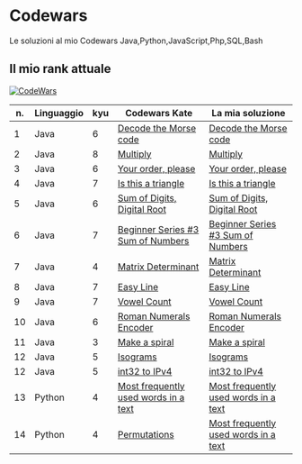 # Codewars
Le soluzioni al mio Codewars
Java,Python,JavaScript,Php,SQL,Bash

## Il mio rank attuale
[![CodeWars](https://www.codewars.com/users/Ficcadenti/badges/large)](https://www.codewars.com/users/Ficcadenti) 

| n. | Linguaggio | kyu | Codewars Kate | La mia soluzione |
| --- | --- | --- | --- | --- |
| 1 | Java | 6 | [Decode the Morse code](https://www.codewars.com/kata/54b724efac3d5402db00065e) | [Decode the Morse code](https://github.com/Ficcadenti/Codewars/blob/master/Java/Decode%20the%20Morse%20code/src/it/raffo/codewars/MorseCodeDecoder.java) |
| 2 | Java | 8 | [Multiply](https://www.codewars.com/kata/50654ddff44f800200000004) | [Multiply](https://github.com/Ficcadenti/Codewars/blob/master/Java/Multiply/src/it/raffo/codewars/Multiply.java) |
| 3 | Java | 6 | [Your order, please](https://www.codewars.com/kata/55c45be3b2079eccff00010f) | [Your order, please](https://github.com/Ficcadenti/Codewars/blob/master/Java/Your%20order%2C%20please/src/it/raffo/codewars/YourOrderPlease.java) |
| 4 | Java | 7 | [Is this a triangle](https://www.codewars.com/kata/56606694ec01347ce800001b) | [Is this a triangle](https://github.com/Ficcadenti/Codewars/blob/master/Java/Is%20this%20a%20triangle/src/it/raffo/codewars/TriangleTester.java) |
| 5 | Java | 6 | [Sum of Digits, Digital Root](https://www.codewars.com/kata/541c8630095125aba6000c00) | [Sum of Digits, Digital Root](https://github.com/Ficcadenti/Codewars/blob/master/Java/Sum%20of%20Digits%2C%20Digital%20Root/src/it/raffo/codewars/DRoot.java) |
| 6 | Java | 7 | [Beginner Series #3 Sum of Numbers](https://www.codewars.com/kata/55f2b110f61eb01779000053) | [Beginner Series #3 Sum of Numbers](https://github.com/Ficcadenti/Codewars/blob/master/Java/Beginner%20Series%20%233%20Sum%20of%20Numbers/src/it/raffo/codewars/Sum.java) |
| 7 | Java | 4 | [Matrix Determinant](https://www.codewars.com/kata/52a382ee44408cea2500074c) | [Matrix Determinant](https://github.com/Ficcadenti/Codewars/blob/master/Java/Matrix%20Determinant/src/it/raffo/codewars/Matrix.java) |
| 8 | Java | 7 | [Easy Line](https://www.codewars.com/kata/56e7d40129035aed6c000632) | [Easy Line](https://github.com/Ficcadenti/Codewars/blob/master/Java/Easy%20Line/src/it/raffo/codewars/Easyline.java) |
| 9 | Java | 7 | [Vowel Count](https://www.codewars.com/kata/54ff3102c1bad923760001f3) | [Vowel Count](https://github.com/Ficcadenti/Codewars/blob/master/Java/Vowel%20Count/src/it/raffo/codewars/Vowels.java) |
| 10 | Java | 6 | [Roman Numerals Encoder](https://www.codewars.com/kata/51b62bf6a9c58071c600001b) | [Roman Numerals Encoder](https://github.com/Ficcadenti/Codewars/blob/master/Java/Roman%20Numerals%20Encoder/src/it/raffo/codewars/RomanNumeralsEncoder.java) |
| 11 | Java | 3 | [Make a spiral](https://www.codewars.com/kata/534e01fbbb17187c7e0000c6) | [Make a spiral](https://github.com/Ficcadenti/Codewars/blob/master/Java/Make%20a%20spiral/src/it/raffo/codewars/Spiralizor.java) |
| 12 | Java | 5 | [Isograms](https://www.codewars.com/kata/54ba84be607a92aa900000f1) | [Isograms](https://github.com/Ficcadenti/Codewars/blob/master/Java/Isograms/src/it/raffo/codewar/isogram.java) |
| 12 | Java | 5 | [int32 to IPv4](https://www.codewars.com/kata/52e88b39ffb6ac53a400022e) | [int32 to IPv4](https://github.com/Ficcadenti/Codewars/blob/master/Java/int32%20to%20IPv4/src/it/raffo/codewars/Kata.java) |
| 13 | Python | 4 | [Most frequently used words in a text](https://www.codewars.com/kata/51e056fe544cf36c410000fb/python) | [Most frequently used words in a text](https://github.com/Ficcadenti/Codewars/blob/master/Python/Most%20frequently%20used%20words%20in%20a%20text/it/raffo/codewars/kata.py) |
| 14 | Python | 4 | [Permutations](https://www.codewars.com/kata/5254ca2719453dcc0b00027d/python) | [Most frequently used words in a text](https://github.com/Ficcadenti/Codewars/blob/master/Python/Permutations/it/raffo/codewars/kata.py) |